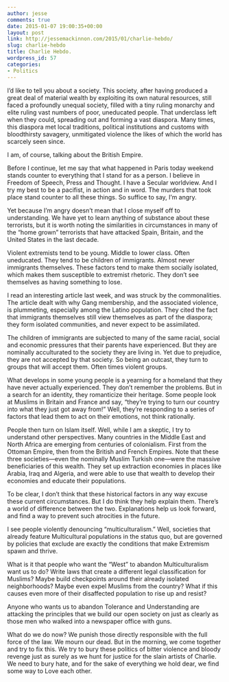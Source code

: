 ```yaml
---
author: jesse
comments: true
date: 2015-01-07 19:00:35+00:00
layout: post
link: http://jessemackinnon.com/2015/01/charlie-hebdo/
slug: charlie-hebdo
title: Charlie Hebdo.
wordpress_id: 57
categories:
- Politics
---
```


I’d like to tell you about a society. This society, after having produced a great deal of material wealth by exploiting its own natural resources, still faced a profoundly unequal society, filled with a tiny ruling monarchy and elite ruling vast numbers of poor, uneducated people. That underclass left when they could, spreading out and forming a vast diaspora. Many times, this diaspora met local traditions, political institutions and customs with bloodthirsty savagery, unmitigated violence the likes of which the world has scarcely seen since.

I am, of course, talking about the British Empire.

Before I continue, let me say that what happened in Paris today weekend stands counter to everything that I stand for as a person. I believe in Freedom of Speech, Press and Thought. I have a Secular worldview. And I try my best to be a pacifist, in action and in word. The murders that took place stand counter to all these things. So suffice to say, I’m angry.

Yet because I’m angry doesn’t mean that I close myself off to understanding. We have yet to learn anything of substance about these terrorists, but it is worth noting the similarities in circumstances in many of the “home grown” terrorists that have attacked Spain, Britain, and the United States in the last decade.

Violent extremists tend to be young. Middle to lower class. Often uneducated. They tend to be children of immigrants. Almost never immigrants themselves. These factors tend to make them socially isolated, which makes them susceptible to extremist rhetoric. They don’t see themselves as having something to lose.

I read an interesting article last week, and was struck by the commonalities. The article dealt with why Gang membership, and the associated violence, is plummeting, especially among the Latino population. They cited the fact that immigrants themselves still view themselves as part of the diaspora; they form isolated communities, and never expect to be assimilated.

The children of immigrants are subjected to many of the same racial, social and economic pressures that their parents have experienced. But they are nominally acculturated to the society they are living in. Yet due to prejudice, they are not accepted by that society. So being an outcast, they turn to groups that will accept them. Often times violent groups.

What develops in some young people is a yearning for a homeland that they have never actually experienced. They don’t remember the problems. But in a search for an identity, they romanticize their heritage. Some people look at Muslims in Britain and France and say, “they’re trying to turn our country into what they just got away from!” Well, they’re responding to a series of factors that lead them to act on their emotions, not think rationally.

People then turn on Islam itself. Well, while I am a skeptic, I try to understand other perspectives. Many countries in the Middle East and North Africa are emerging from centuries of colonialism. First from the Ottoman Empire, then from the British and French Empires. Note that these three societies—even the nominally Muslim Turkish one—were the massive beneficiaries of this wealth. They set up extraction economies in places like Arabia, Iraq and Algeria, and were able to use that wealth to develop their economies and educate their populations.

To be clear, I don’t think that these historical factors in any way excuse these current circumstances. But I do think they help explain them. There’s a world of difference between the two. Explanations help us look forward, and find a way to prevent such atrocities in the future.

I see people violently denouncing “multiculturalism.” Well, societies that already feature Multicultural populations in the status quo, but are governed by policies that exclude are exactly the conditions that make Extremism spawn and thrive.

What is it that people who want the “West” to abandon Multiculturalism want us to do? Write laws that create a different legal classification for Muslims? Maybe build checkpoints around their already isolated neighborhoods? Maybe even expel Muslims from the country? What if this causes even more of their disaffected population to rise up and resist?

Anyone who wants us to abandon Tolerance and Understanding are attacking the principles that we build our open society on just as clearly as those men who walked into a newspaper office with guns.

What do we do now? We punish those directly responsible with the full force of the law. We mourn our dead. But in the morning, we come together and try to fix this. We try to bury these politics of bitter violence and bloody revenge just as surely as we hunt for justice for the slain artists of Charlie. We need to bury hate, and for the sake of everything we hold dear, we find some way to Love each other.

